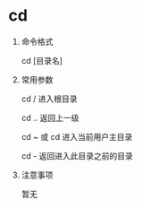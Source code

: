 # cd

1. 命令格式

    cd [目录名]

2. 常用参数

    cd / 进入根目录

    cd .. 返回上一级

    cd ~ 或 cd 进入当前用户主目录

    cd - 返回进入此目录之前的目录

3. 注意事项

    暂无
